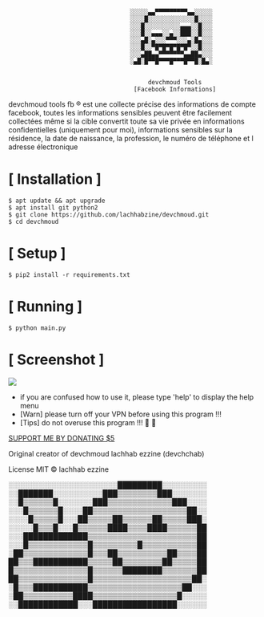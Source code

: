 ```

                                  ░░░░░▄▄▀▀▀▀▀▀▀▀▀▄▄░░░░░
                                  ░░░░█░░░░░░░░░░░░░█░░░░
                                  ░░░█░░░░░░░░░░▄▄▄░░█░░░
                                  ░░░█░░▄▄▄░░▄░░███░░█░░░
                                  ░░░▄█░▄░░░▀▀▀░░░▄░█▄░░░
                                  ░░░█░░▀█▀█▀█▀█▀█▀░░█░░░
                                  ░░░▄██▄▄▀▀▀▀▀▀▀▄▄██▄░░░
                                  ░▄█░█▀▀█▀▀▀█▀▀▀█▀▀█░█▄░   
                                  
                                       
                                       devchmoud Tools
                                   [Facebook Informations]
```
devchmoud tools fb ®️ est une collecte précise des informations de compte facebook, toutes les informations sensibles peuvent être facilement collectées même si la cible convertit toute sa vie privée en informations confidentielles (uniquement pour moi), informations sensibles sur la résidence, la date de naissance, la profession, le numéro de téléphone et  l adresse électronique



# [ Installation ]
```
$ apt update && apt upgrade
$ apt install git python2
$ git clone https://github.com/lachhabzine/devchmoud.git
$ cd devchmoud
```

# [ Setup ]
```
$ pip2 install -r requirements.txt
```
# [ Running ]
```
$ python main.py
```
# [ Screenshot ]
<img src="https://i.ibb.co/0FGHHCZ/Capture-d-e-cran-2019-02-14-a-09-27-30.png"/>


* if you are confused how to use it, please type 'help' to display the help menu
* [Warn] please turn off your VPN before using this program !!!
* [Tips] do not overuse this program !!!
👮 👮

<a href="https://paypal.me/lachhabezzine?locale.x=fr_XC">SUPPORT ME BY DONATING $5</a>


Original creator of devchmoud
lachhab ezzine (devchchab)

License
MIT © lachhab ezzine

░░░░░░░░░░░░░░░░░░░░░░█████████░░░░░░░░░
░░███████░░░░░░░░░░███▒▒▒▒▒▒▒▒███░░░░░░░
░░█▒▒▒▒▒▒█░░░░░░░███▒▒▒▒▒▒▒▒▒▒▒▒▒███░░░░
░░░█▒▒▒▒▒▒█░░░░██▒▒▒▒▒▒▒▒▒▒▒▒▒▒▒▒▒▒▒██░░
░░░░█▒▒▒▒▒█░░░██▒▒▒▒▒██▒▒▒▒▒▒██▒▒▒▒▒███░
░░░░░█▒▒▒█░░░█▒▒▒▒▒▒████▒▒▒▒████▒▒▒▒▒▒██
░░░█████████████▒▒▒▒▒▒▒▒▒▒▒▒▒▒▒▒▒▒▒▒▒▒██
░░░█▒▒▒▒▒▒▒▒▒▒▒▒█▒▒▒▒▒▒▒▒▒█▒▒▒▒▒▒▒▒▒▒▒██
░██▒▒▒▒▒▒▒▒▒▒▒▒▒█▒▒▒██▒▒▒▒▒▒▒▒▒▒██▒▒▒▒██
██▒▒▒███████████▒▒▒▒▒██▒▒▒▒▒▒▒▒██▒▒▒▒▒██
█▒▒▒▒▒▒▒▒▒▒▒▒▒▒▒█▒▒▒▒▒▒████████▒▒▒▒▒▒▒██
██▒▒▒▒▒▒▒▒▒▒▒▒▒▒█▒▒▒▒▒▒▒▒▒▒▒▒▒▒▒▒▒▒▒▒██░
░█▒▒▒███████████▒▒▒▒▒▒▒▒▒▒▒▒▒▒▒▒▒▒▒██░░░
░██▒▒▒▒▒▒▒▒▒▒████▒▒▒▒▒▒▒▒▒▒▒▒▒▒▒▒▒█░░░░░
░░████████████░░░█████████████████░░░░░░
